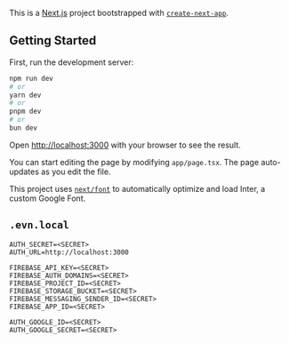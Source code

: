 This is a [Next.js](https://nextjs.org/) project bootstrapped with [`create-next-app`](https://github.com/vercel/next.js/tree/canary/packages/create-next-app).

## Getting Started

First, run the development server:

```bash
npm run dev
# or
yarn dev
# or
pnpm dev
# or
bun dev
```

Open [http://localhost:3000](http://localhost:3000) with your browser to see the result.

You can start editing the page by modifying `app/page.tsx`. The page auto-updates as you edit the file.

This project uses [`next/font`](https://nextjs.org/docs/basic-features/font-optimization) to automatically optimize and load Inter, a custom Google Font.

## `.evn.local`

```
AUTH_SECRET=<SECRET>
AUTH_URL=http://localhost:3000

FIREBASE_API_KEY=<SECRET>
FIREBASE_AUTH_DOMAINS=<SECRET>
FIREBASE_PROJECT_ID=<SECRET>
FIREBASE_STORAGE_BUCKET=<SECRET>
FIREBASE_MESSAGING_SENDER_ID=<SECRET>
FIREBASE_APP_ID=<SECRET>

AUTH_GOOGLE_ID=<SECRET>
AUTH_GOOGLE_SECRET=<SECRET>
```
